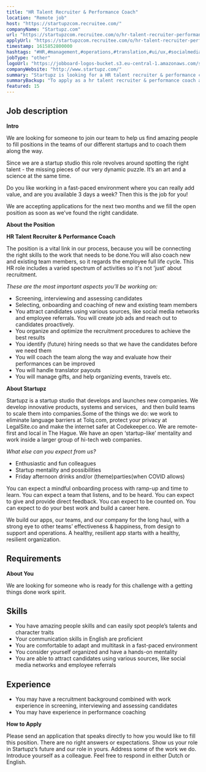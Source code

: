 ```yaml
---
title: "HR Talent Recruiter & Performance Coach"
location: "Remote job"
host: "https://startupzcom.recruitee.com/"
companyName: "Startupz.com"
url: "https://startupzcom.recruitee.com/o/hr-talent-recruiter-performance-coach-3"
applyUrl: "https://startupzcom.recruitee.com/o/hr-talent-recruiter-performance-coach-3/c/new"
timestamp: 1615852800000
hashtags: "#HR,#management,#operations,#translation,#ui/ux,#socialmedia,#English,#Dutch,#optimization"
jobType: "other"
logoUrl: "https://jobboard-logos-bucket.s3.eu-central-1.amazonaws.com/startupz-com"
companyWebsite: "http://www.startupz.com/"
summary: "Startupz is looking for a HR talent recruiter & performance coach that has experience in: #HR, #management, #operations."
summaryBackup: "To apply as a hr talent recruiter & performance coach at Startupz.com, you preferably need to have some knowledge of: #socialmedia, #ui/ux, #management."
featured: 15
---
```


## Job description

**Intro**

We are looking for someone to join our team to help us find amazing people to fill positions in the teams of our different startups and to coach them along the way.

Since we are a startup studio this role revolves around spotting the right talent - the missing pieces of our very dynamic puzzle. It’s an art and a science at the same time.

Do you like working in a fast-paced environment where you can really add value, and are you available 3 days a week? Then this is the job for you!

We are accepting applications for the next two months and we fill the open position as soon as we’ve found the right candidate.

**About the Position**

**HR Talent Recruiter & Performance Coach**

The position is a vital link in our process, because you will be connecting the right skills to the work that needs to be done.You will also coach new and existing team members, so it regards the employee full life cycle. This HR role includes a varied spectrum of activities so it's not 'just' about recruitment.

_These are the most important aspects you’ll be working on:_

*   Screening, interviewing and assessing candidates
*   Selecting, onboarding and coaching of new and existing team members
*   You attract candidates using various sources, like social media networks and employee referrals. You will create job ads and reach out to candidates proactively.
*   You organize and optimize the recruitment procedures to achieve the best results
*   You identify (future) hiring needs so that we have the candidates before we need them
*   You will coach the team along the way and evaluate how their performances can be improved
*   You will handle translator payouts
*   You will manage gifts, and help organizing events, travels etc.

**About Startupz**

Startupz is a startup studio that develops and launches new companies. We develop innovative products, systems and services,   and then build teams to scale them into companies.Some of the things we do: we work to eliminate language barriers at Tolq.com, protect your privacy at LegalSite.co and make the internet safer at Codekeeper.co. We are remote-first and local in The Hague. We have an open ‘startup-like’ mentality and work inside a larger group of hi-tech web companies. 

_What else can you expect from us?_

*   Enthusiastic and fun colleagues
*   Startup mentality and possibilities
*   Friday afternoon drinks and/or (theme)parties(when COVID allows)

You can expect a mindful onboarding process with ramp-up and time to learn. You can expect a team that listens, and to be heard. You can expect to give and provide direct feedback. You can expect to be counted on. You can expect to do your best work and build a career here.

We build our apps, our teams, and our company for the long haul, with a strong eye to other teams’ effectiveness & happiness, from design to support and operations. A healthy, resilient app starts with a healthy, resilient organization.


## Requirements

**About You**

We are looking for someone who is ready for this challenge with a getting things done work spirit.

## Skills

*   You have amazing people skills and can easily spot people’s talents and character traits
*   Your communication skills in English are proficient
*   You are comfortable to adapt and multitask in a fast-paced environment
*   You consider yourself organized and have a hands-on mentality
*   You are able to attract candidates using various sources, like social media networks and employee referrals

## Experience

*   You may have a recruitment background combined with work experience in screening, interviewing and assessing candidates
*   You may have experience in performance coaching

**How to Apply**

Please send an application that speaks directly to how you would like to fill this position. There are no right answers or expectations. Show us your role in Startupz’s future and our role in yours. Address some of the work we do. Introduce yourself as a colleague. Feel free to respond in either Dutch or English.
